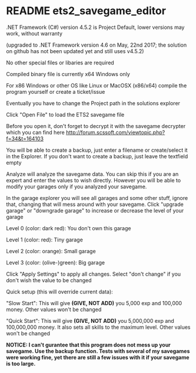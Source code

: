 # README ets2_savegame_editor

.NET Framework (C#) version 4.5.2 is Project Default, lower versions may work, without warranty

(upgraded to .NET Framework version 4.6 on May, 22nd 2017; the solution on github has not been updated yet and still uses v4.5.2)

No other special files or libaries are required

Compiled binary file is currently x64 Windows only

For x86 Windows or other OS like Linux or MacOSX (x86/x64) compile the program yourself or create a ticket/issue

Eventually you have to change the Project path in the solutions explorer


Click "Open File" to load the ETS2 savegame file

Before you open it, don't forget to decrypt it with the savegame decrypter which you can find here
http://forum.scssoft.com/viewtopic.php?f=34&t=164103

You will be able to create a backup, just enter a filename or create/select it in the Explorer.
If you don't want to create a backup, just leave the textfield empty


Analyze will analyze the savegame data. You can skip this if you are an expert and enter the values to wish directly. However you will be able to modify your garages only if you analyzed your savegame.

In the garage explorer you will see all garages and some other stuff, ignore that, changing that will mess around with your savegame.
Click "upgrade garage" or "downgrade garage" to increase or decrease the level of your garage

Level 0 (color: dark red): You don't own this garage

Level 1 (color: red): Tiny garage

Level 2 (color: orange): Small garage

Level 3 (color: (olive-)green): Big garage


Click "Apply Settings" to apply all changes. Select "don't change" if you don't wish the value to be changed


Quick setup (this will override current data):

"Slow Start": This will give **(GIVE, NOT ADD)** you 5,000 exp and 100,000 money. Other values won't be changed

"Quick Start": This will give **(GIVE, NOT ADD)** you 5,000,000 exp and 100,000,000 money. It also sets all skills to the maximum level. Other values won't be changed

**NOTICE: I can't gurantee that this program does not mess up your savegame. Use the backup function.
Tests with several of my savegames were working fine, yet there are still a few issues with it if your savegame is too large.**
